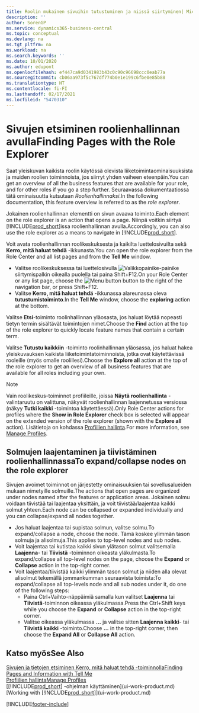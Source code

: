 ```yaml
---
title: Roolin mukainen sivuihin tutustuminen ja niissä siirtyminen| Microsoft Docs
description: ''
author: SorenGP
ms.service: dynamics365-business-central
ms.topic: conceptual
ms.devlang: na
ms.tgt_pltfrm: na
ms.workload: na
ms.search.keywords: ''
ms.date: 10/01/2020
ms.author: edupont
ms.openlocfilehash: ef447ca9d0341983b43c0c90c96698ccc0eab77a
ms.sourcegitcommit: cb06aa973f5c767df774b0e1e199c6fbe0e85b88
ms.translationtype: HT
ms.contentlocale: fi-FI
ms.lasthandoff: 02/17/2021
ms.locfileid: "5470310"
---
```

# <a name="finding-pages-with-the-role-explorer"></a><span data-ttu-id="cc12f-102">Sivujen etsiminen roolienhallinnan avulla</span><span class="sxs-lookup"><span data-stu-id="cc12f-102">Finding Pages with the Role Explorer</span></span>
<span data-ttu-id="cc12f-103">Saat yleiskuvan kaikista roolin käytössä olevista liiketoimintaominaisuuksista ja muiden roolien toiminnoista, jos siirryt yhden vaiheen eteenpäin.</span><span class="sxs-lookup"><span data-stu-id="cc12f-103">You can get an overview of all the business features that are available for your role, and for other roles if you go a step further.</span></span> <span data-ttu-id="cc12f-104">Seuraavassa dokumentaatiossa tätä ominaisuutta kutsutaan *Roolienhallinnaksi*.</span><span class="sxs-lookup"><span data-stu-id="cc12f-104">In the following documentation, this feature overview is referred to as the *role explorer*.</span></span>

<span data-ttu-id="cc12f-105">Jokainen roolienhallinnan elementti on sivun avaava toiminto.</span><span class="sxs-lookup"><span data-stu-id="cc12f-105">Each element on the role explorer is an action that opens a page.</span></span> <span data-ttu-id="cc12f-106">Niinpä voitkin siirtyä [!INCLUDE[prod_short](includes/prod_short.md)]issa roolienhallinnan avulla.</span><span class="sxs-lookup"><span data-stu-id="cc12f-106">Accordingly, you can also use the role explorer as a means to navigate in [!INCLUDE[prod_short](includes/prod_short.md)].</span></span>

<span data-ttu-id="cc12f-107">Voit avata roolienhallinnan roolikeskuksesta ja kaikilta luettelosivuilta sekä **Kerro, mitä haluat tehdä** -ikkunasta.</span><span class="sxs-lookup"><span data-stu-id="cc12f-107">You can open the role explorer from the Role Center and all list pages and from the **Tell Me** window.</span></span>

- <span data-ttu-id="cc12f-108">Valitse roolikeskuksessa tai luettelosivulla ![Valikkopainike](media/ui_menu_button.png "Valikko-painike")-painike siirtymispalkin oikealla puolella tai paina Shift+F12.</span><span class="sxs-lookup"><span data-stu-id="cc12f-108">On your Role Center or any list page, choose the ![Menu button](media/ui_menu_button.png "Menu button") button to the right of the navigation bar, or press Shift+F12.</span></span>
- <span data-ttu-id="cc12f-109">Valitse **Kerro, mitä haluat tehdä** -ikkunassa alareunassa oleva **tutustumistoiminto**.</span><span class="sxs-lookup"><span data-stu-id="cc12f-109">In the **Tell Me** window, choose the **exploring** action at the bottom.</span></span>

<span data-ttu-id="cc12f-110">Valitse **Etsi**-toiminto roolinhallinnan yläosasta, jos haluat löytää nopeasti tietyn termin sisältävät toimintojen nimet.</span><span class="sxs-lookup"><span data-stu-id="cc12f-110">Choose the **Find** action at the top of the role explorer to quickly locate feature names that contain a certain term.</span></span>

<span data-ttu-id="cc12f-111">Valitse **Tutustu kaikkiin** -toiminto roolinhallinnan yläosassa, jos haluat hakea yleiskuvauksen kaikista liiketoimintatoiminnoista, jotka ovat käytettävissä rooleille (myös omalle roolillesi).</span><span class="sxs-lookup"><span data-stu-id="cc12f-111">Choose the **Explore all** action at the top of the role explorer to get an overview of all business features that are available for all roles including your own.</span></span>

> [!NOTE]
> <span data-ttu-id="cc12f-112">Vain roolikeskus-toiminnot profiileille, joissa **Näytä roolienhallinta** -valintaruutu on valittuna, näkyvät roolienhallinnan laajennetussa versiossa (näkyy **Tutki kaikki** -toimintoa käytettäessä).</span><span class="sxs-lookup"><span data-stu-id="cc12f-112">Only Role Center actions for profiles where the **Show in Role Explorer** check box is selected will appear on the extended version of the role explorer (shown with the **Explore all** action).</span></span> <span data-ttu-id="cc12f-113">Lisätietoja on kohdassa [Profiilien hallinta](admin-users-profiles-roles.md).</span><span class="sxs-lookup"><span data-stu-id="cc12f-113">For more information, see [Manage Profiles](admin-users-profiles-roles.md).</span></span>

## <a name="to-expandcollapse-nodes-on-the-role-explorer"></a><span data-ttu-id="cc12f-114">Solmujen laajentaminen ja tiivistäminen roolienhallinnassa</span><span class="sxs-lookup"><span data-stu-id="cc12f-114">To expand/collapse nodes on the role explorer</span></span>
<span data-ttu-id="cc12f-115">Sivujen avoimet toiminnot on järjestetty ominaisuuksien tai sovellusalueiden mukaan nimetyille solmuille.</span><span class="sxs-lookup"><span data-stu-id="cc12f-115">The actions that open pages are organized under nodes named after the features or application areas.</span></span> <span data-ttu-id="cc12f-116">Jokainen solmu voidaan tiivistää tai laajentaa yksittäin, ja voit tiivistää/laajentaa kaikki solmut yhteen.</span><span class="sxs-lookup"><span data-stu-id="cc12f-116">Each node can be collapsed or expanded individually and you can collapse/expand all nodes together.</span></span>

- <span data-ttu-id="cc12f-117">Jos haluat laajentaa tai supistaa solmun, valitse solmu.</span><span class="sxs-lookup"><span data-stu-id="cc12f-117">To expand/collapse a node, choose the node.</span></span> <span data-ttu-id="cc12f-118">Tämä koskee ylimmän tason solmuja ja alisolmuja.</span><span class="sxs-lookup"><span data-stu-id="cc12f-118">This applies to top-level nodes and sub nodes.</span></span>
- <span data-ttu-id="cc12f-119">Voit laajentaa tai kutistaa kaikki sivun ylätason solmut valitsemalla **Laajenna**- tai **Tiivistä** -toiminnon oikeasta yläkulmasta.</span><span class="sxs-lookup"><span data-stu-id="cc12f-119">To expand/collapse all top-level nodes on the page, choose the **Expand** or **Collapse** action in the top-right corner.</span></span>
- <span data-ttu-id="cc12f-120">Voit laajentaa/tiivistää kaikki ylimmän tason solmut ja niiden alla olevat alisolmut tekemällä jommankumman seuraavista toimista:</span><span class="sxs-lookup"><span data-stu-id="cc12f-120">To expand/collapse all top-levels node and all sub nodes under it, do one of the following steps:</span></span>
    - <span data-ttu-id="cc12f-121">Paina Ctrl+Vaihto-näppäimiä samalla kun valitset **Laajenna** tai **Tiivistä**-toiminnon oikeassa yläkulmassa.</span><span class="sxs-lookup"><span data-stu-id="cc12f-121">Press the Ctrl+Shift keys while you choose the **Expand** or **Collapse** action in the top-right corner.</span></span>
    - <span data-ttu-id="cc12f-122">Valitse oikeassa yläkulmassa **...** ja valitse sitten **Laajenna kaikki**- tai **Tiivistä kaikki** -toiminto.</span><span class="sxs-lookup"><span data-stu-id="cc12f-122">Choose **...** in the top-right corner, then choose the **Expand All** or **Collapse All** action.</span></span>

## <a name="see-also"></a><span data-ttu-id="cc12f-123">Katso myös</span><span class="sxs-lookup"><span data-stu-id="cc12f-123">See Also</span></span>
[<span data-ttu-id="cc12f-124">Sivujen ja tietojen etsiminen Kerro, mitä haluat tehdä -toiminnolla</span><span class="sxs-lookup"><span data-stu-id="cc12f-124">Finding Pages and Information with Tell Me</span></span>](ui-search.md)  
[<span data-ttu-id="cc12f-125">Profiilien hallinta</span><span class="sxs-lookup"><span data-stu-id="cc12f-125">Manage Profiles</span></span>](admin-users-profiles-roles.md)  
<span data-ttu-id="cc12f-126">[[!INCLUDE[prod_short](includes/prod_short.md)] -ohjelman käyttäminen](ui-work-product.md)</span><span class="sxs-lookup"><span data-stu-id="cc12f-126">[Working with [!INCLUDE[prod_short](includes/prod_short.md)]](ui-work-product.md)</span></span>


[!INCLUDE[footer-include](includes/footer-banner.md)]